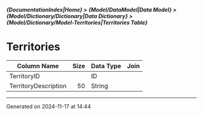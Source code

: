 ##### {DocumentationIndex|Home} > {Model/DataModel|Data Model} > {Model/Dictionary/Dictionary|Data Dictionary} > {Model/Dictionary/Model-Territories|Territories Table}

Territories
===

Column Name | Size | Data Type | Join 
----------- | ---: | --------- | ---- 
TerritoryID |  | ID |  
TerritoryDescription | 50 | String |  
- - -

Generated on 2024-11-17 at 14:44
